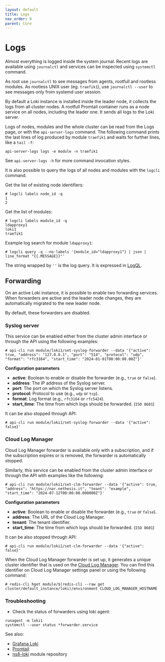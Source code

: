 ```yaml
---
layout: default
title: Logs
nav_order: 9
parent: Core
---
```


<!-- {% raw %} -->

# Logs

Almost everything is logged inside the system journal.
Recent logs are available using `journalctl` and services can be inspected using `systemctl` command.

As root use `journalctl` to see messages from agents, rootfull and rootless modules.
As rootless UNIX user (eg. `traefik1`), use `journalctl --user` to see messages only from systemd user session.

By default a Loki instance is installed inside the leader node, it
collects the logs from all cluster nodes. A rootfull Promtail container
runs as a node service on all nodes, including the leader one. It sends
all logs to the Loki server.

Logs of nodes, modules and the whole cluster can be read from the Logs
page, or with the `api-server-logs` command. The following command prints
the last lines of log produced by module `traefik1` and waits for further
lines, like a `tail -f`:

    api-server-logs logs -e module -n traefik1

See `api-server-logs -h` for more command invocation styles.

It is also possible to query the logs of all nodes and modules with the
`logcli` command.

Get the list of existing node identifiers:

    # logcli labels node_id -q
    1
    2

Get the list of modules:

    # logcli labels module_id -q
    ldapproxy1
    loki1
    traefik1

Example log search for module `ldapproxy1`:

    # logcli query -q --no-labels '{module_id="ldapproxy1"} | json | line_format "{{.MESSAGE}}"'

The string wrapped by `''` is the log query. It is expressed in
[LogQL](https://grafana.com/docs/loki/latest/logql/log_queries/).

## Forwarding

On an active Loki instance, it is possible to enable two forwarding services. 
When forwarders are active and the leader node changes, they are automatically migrated to the new leader node.

By default, these forwarders are disabled.

### Syslog server

This service can be enabled either from the cluster admin interface or through the API using the following examples:
```
# api-cli run module/loki1/set-syslog-forwarder --data '{"active": true, "address": "127.0.0.1", "port": "514", "protocol": "udp", "format": "rfc3164", "start_time": "2024-01-01T00:00:00.00Z"}'
```

**Configuration parameters**
- **active**: Boolean to enable or disable the forwarder (e.g., `true` or `false`).
- **address**: The IP address of the Syslog server.
- **port**: The port on which the Syslog server listens.
- **protocol**: Protocol to use (e.g., `udp` or `tcp`).
- **format**: Log format (e.g., `rfc3164` or `rfc5424`).
- **start_time**: The time from which logs should be forwarded. (`ISO 8601`)

It can be also stopped through API:
```
# api-cli run module/loki1/set-syslog-forwarder --data '{"active": false}'
```

### Cloud Log Manager

Cloud Log Manager forwarder is available only with a subscription, and if the subscription expires or is removed, the forwarder is automatically stopped.

Similarly, this service can be enabled from the cluster admin interface or through the API with examples like the following:
```
# api-cli run module/loki1/set-clm-forwarder --data '{"active": true, "address": "https://nar.nethesis.it", "teant": "example", "start_time": "2024-07-12T00:00:00.000000Z"}'
```

**Configuration parameters**
- **active**: Boolean to enable or disable the forwarder (e.g., `true` or `false`).
- **address**: The URL of the Cloud Log Manager.
- **tenant**: The tenant identifier.
- **start_time**: The time from which logs should be forwarded. (`ISO 8601`)

It can be also stopped through API:
```
# api-cli run module/loki1/set-clm-forwarder --data '{"active": false}'
```

When the Cloud Log Manager forwarder is set up, it generates a unique cluster identifier that is used on the [Cloud Log Manager](https://naradmin.nethesis.it/).
You can find this identifier on Cloud Log Manager settings panel or using the following command:
```
# redis-cli hget module/$(redis-cli --raw get cluster/default_instance/loki)/environment CLOUD_LOG_MANAGER_HOSTNAME
```

### Troubleshooting

- Check the status of forwarders using loki agent:
```
runagent -m loki1
systemctl --user status *forwarder.service
```

See also:
- [Grafana Loki](https://grafana.com/oss/loki/)
- [Promtail](https://grafana.com/docs/loki/latest/clients/promtail/)
- [ns8-loki](https://github.com/NethServer/ns8-loki) module repository

<!-- {% endraw %} -->
